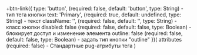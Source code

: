 +btn-link({
    type: 'button', (required: false, default: 'button', type: String) - тип тега кнопки
    text: 'Primary', (required: true, default: undefined, type: String) - текст
    className: '', (required: false, default: '', type: String) - класс кнопки
    disabled: false (required: false, default: false, type: Boolean) - блокирует доступ и изменение элемента
    outline: false (required: false, default: false, type: Boolean) - задать тип кнопки "outline"
})(
    attributes (required: false) - Стандартные pug-атрибуты тега
)
